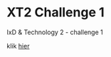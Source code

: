 # XT2 Challenge 1
IxD &amp; Technology 2 - challenge 1

klik [hier](https://giuliaviolettapaolina.github.io/xt2_chall-1/)
